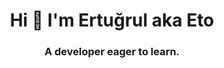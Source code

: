 <h1 align="center">Hi 👋 I'm Ertuğrul aka Eto</h1>
<h3 align="center">A developer eager to learn.</h3>
